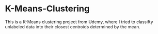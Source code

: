 # K-Means-Clustering

This is a K-Means clustering project from Udemy, where I tried to classifty unlabeled data into their closest centroids determined by the mean. 
